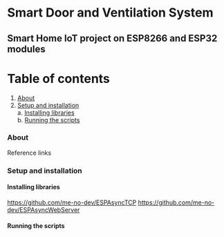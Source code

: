 # Smart Door and Ventilation System
## Smart Home IoT project on ESP8266 and ESP32 modules

# Table of contents
1. [About](#about)<br>
2. [Setup and installation](#setup)<br>
  a.  [Installing libraries](libraries)<br>
  b.  [Running the scripts](#run)<br>

### About <a name="about"/>
Reference links

### Setup and installation <a name="setup"/>

#### Installing libraries <a name="libraries"/>
https://github.com/me-no-dev/ESPAsyncTCP
https://github.com/me-no-dev/ESPAsyncWebServer

#### Running the scripts <a name="run"/>
